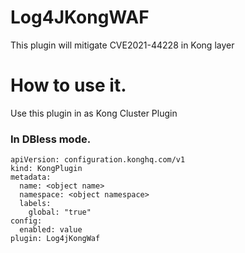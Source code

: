 # Log4JKongWAF
This plugin will mitigate CVE2021-44228 in Kong layer

# How to use it.
Use this plugin in as Kong Cluster Plugin

### In DBless mode.

```
apiVersion: configuration.konghq.com/v1
kind: KongPlugin
metadata:
  name: <object name>
  namespace: <object namespace>
  labels:
    global: "true"
config:             
  enabled: value
plugin: Log4jKongWaf
```
